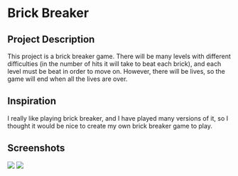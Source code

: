 # Brick Breaker

<h2>Project Description</h2>
<P>This project is a brick breaker game. There will be many levels with different difficulties (in the number of hits it will take to beat each brick), and each level must be beat in order to move on. However, there will be lives, so the game will end when all the lives are over.</P>

<h2>Inspiration</h2>
<P>I really like playing brick breaker, and I have played many versions of it, so I thought it would be nice to create my own brick breaker game to play.</P>

<h2>Screenshots</h2>
<img src = http://imgur.com/FcBTCLD>
<img src = http://imgur.com/qZ6tVPW>
<img scr = http://imgur.com/LjszZkf>
